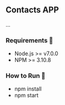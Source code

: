 ## Contacts APP

...

### Requirements :wrench:
- Node.js >= v7.0.0
- NPM >= 3.10.8

### How to Run :runner:
- npm install
- npm start
